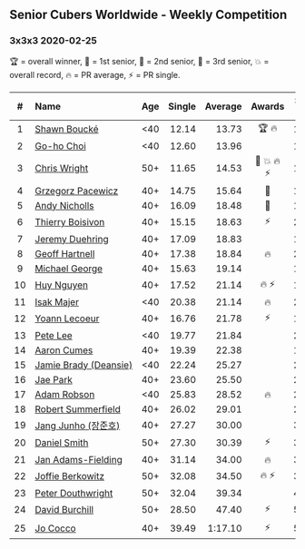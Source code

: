 ## Senior Cubers Worldwide - Weekly Competition
### 3x3x3 2020-02-25

🏆 = overall winner, 🥇 = 1st senior, 🥈 = 2nd senior, 🥉 = 3rd senior, 💥 = overall record, 🔥 = PR average, ⚡ = PR single.

| # | Name | Age | Single | Average | Awards | Solve 1 | Solve 2 | Solve 3 | Solve 4 | Solve 5 | Video |
| :--: | :-- | :--: | --: | --: | :--: | --: | --: | --: | --: | --: | :-- |
| 1 | [<span style="white-space: nowrap">Shawn Boucké</span>](../../persons/shawn_boucke/333.md) | <40 | 12.14 | 13.73 | 🏆 🔥 | 15.99 | 12.14 | 12.51 | DNF | 12.68 | [Link](https://www.facebook.com/events/196320811461109/permalink/197027598057097/) |
| 2 | [<span style="white-space: nowrap">Go-ho Choi</span>](../../persons/go_ho_choi/333.md) | <40 | 12.60 | 13.96 |  | 13.92 | 15.19 | 12.78 | 12.60 | 19.16 | [Link](https://www.facebook.com/events/196320811461109/permalink/196456041447586/) |
| 3 | [<span style="white-space: nowrap">Chris Wright</span>](../../persons/chris_wright/333.md) | 50+ | 11.65 | 14.53 | 🥇 💥 🔥 ⚡ | 14.55 | 18.24 | 14.22 | 11.65 | 14.82 | [Link](https://www.facebook.com/events/196320811461109/permalink/198268351266355/) |
| 4 | [<span style="white-space: nowrap">Grzegorz Pacewicz</span>](../../persons/grzegorz_pacewicz/333.md) | 40+ | 14.75 | 15.64 | 🥈 | 14.75 | 18.67 | 15.68 | 16.32 | 14.92 | [Link](https://www.facebook.com/events/196320811461109/permalink/198168011276389/) |
| 5 | [<span style="white-space: nowrap">Andy Nicholls</span>](../../persons/andy_nicholls/333.md) | 40+ | 16.09 | 18.48 | 🥉 | 18.55 | 18.75 | 16.09 | 20.79 | 18.14 | [Link](https://www.facebook.com/events/196320811461109/permalink/198304644596059/) |
| 6 | [<span style="white-space: nowrap">Thierry Boisivon</span>](../../persons/thierry_boisivon/333.md) | 40+ | 15.15 | 18.63 | ⚡ | 20.08 | 16.97 | 20.13 | 18.84 | 15.15 | [Link](https://www.facebook.com/events/196320811461109/permalink/199381001155090/) |
| 7 | [<span style="white-space: nowrap">Jeremy Duehring</span>](../../persons/jeremy_duehring/333.md) | 40+ | 17.09 | 18.83 |  | 18.55 | 18.94 | 17.09 | 22.84 | 19.00 | [Link](https://www.facebook.com/events/196320811461109/permalink/197238734702650/) |
| 8 | [<span style="white-space: nowrap">Geoff Hartnell</span>](../../persons/geoff_hartnell/333.md) | 40+ | 17.38 | 18.84 | 🔥 | 20.73 | 18.37 | 17.42 | 17.38 | 21.08 | [Link](https://www.facebook.com/events/196320811461109/permalink/199805584445965/) |
| 9 | [<span style="white-space: nowrap">Michael George</span>](../../persons/michael_george/333.md) | 40+ | 15.63 | 19.14 |  | 18.32 | 22.15 | 20.98 | 15.63 | 18.13 | [Link](https://www.facebook.com/events/196320811461109/permalink/196449924781531/) |
| 10 | [<span style="white-space: nowrap">Huy Nguyen</span>](../../persons/huy_nguyen/333.md) | 40+ | 17.52 | 21.14 | 🔥 ⚡ | 17.52 | 19.83 | 20.00 | 23.58 | DNF | [Link](https://www.facebook.com/events/196320811461109/permalink/196924671400723/) |
| 11 | [<span style="white-space: nowrap">Isak Majer</span>](../../persons/isak_majer/333.md) | <40 | 20.38 | 21.14 | 🔥 | 20.62 | 25.85 | 21.22 | 20.38 | 21.58 | [Link](https://www.facebook.com/events/196320811461109/permalink/199996144426909/) |
| 12 | [<span style="white-space: nowrap">Yoann Lecoeur</span>](../../persons/yoann_lecoeur/333.md) | 40+ | 16.76 | 21.78 | ⚡ | 16.76 | 21.12 | 21.76 | 23.07 | 22.47 | [Link](https://www.facebook.com/events/196320811461109/permalink/198828911210299/) |
| 13 | [<span style="white-space: nowrap">Pete Lee</span>](../../persons/pete_lee/333.md) | <40 | 19.77 | 21.84 |  | 20.75 | 23.11 | 22.69 | 22.08 | 19.77 | [Link](https://www.facebook.com/events/196320811461109/permalink/198916887868168/) |
| 14 | [<span style="white-space: nowrap">Aaron Cumes</span>](../../persons/aaron_cumes/333.md) | 40+ | 19.39 | 22.38 |  | 19.39 | 23.18 | 22.22 | 22.98 | 21.96 | [Link](https://www.facebook.com/events/196320811461109/permalink/198613821231808/) |
| 15 | [<span style="white-space: nowrap">Jamie Brady (Deansie)</span>](../../persons/jamie_brady/333.md) | <40 | 22.24 | 25.27 |  | 24.68 | 32.06 | 22.24 | 26.52 | 24.61 | [Link](https://www.facebook.com/events/196320811461109/permalink/197575774668946/) |
| 16 | [<span style="white-space: nowrap">Jae Park</span>](../../persons/jae_park/333.md) | 40+ | 23.60 | 25.50 |  | 25.45 | 26.38 | 24.68 | 28.92 | 23.60 | [Link](https://www.facebook.com/events/196320811461109/permalink/196530664773457/) |
| 17 | [<span style="white-space: nowrap">Adam Robson</span>](../../persons/adam_robson/333.md) | <40 | 25.83 | 28.52 | 🔥 | 25.83 | 28.38 | 29.49 | 27.69 | DNF | [Link](https://www.facebook.com/events/196320811461109/permalink/198125244613999/) |
| 18 | [<span style="white-space: nowrap">Robert Summerfield</span>](../../persons/robert_summerfield/333.md) | 40+ | 26.02 | 29.01 |  | 28.12 | 32.54 | 26.37 | 37.00 | 26.02 | [Link](https://www.facebook.com/events/196320811461109/permalink/198759937883863/) |
| 19 | [<span style="white-space: nowrap">Jang Junho (장준호)</span>](../../persons/jang_junho/333.md) | 40+ | 27.27 | 30.00 |  | 32.68 | 31.98 | 30.00 | 28.06 | 27.27 | [Link](https://www.facebook.com/events/196320811461109/permalink/198533781239812/) |
| 20 | [<span style="white-space: nowrap">Daniel Smith</span>](../../persons/daniel_smith/333.md) | 50+ | 27.30 | 30.39 | ⚡ | 31.55 | 28.29 | 31.32 | 34.99 | 27.30 | [Link](https://www.facebook.com/events/196320811461109/permalink/196773291415861/) |
| 21 | [<span style="white-space: nowrap">Jan Adams-Fielding</span>](../../persons/jan_adams_fielding/333.md) | 40+ | 31.14 | 34.00 | 🔥 | 34.77 | 36.25 | 31.14 | 35.66 | 31.57 | [Link](https://www.facebook.com/events/196320811461109/permalink/198847211208469/) |
| 22 | [<span style="white-space: nowrap">Joffie Berkowitz</span>](../../persons/joffie_berkowitz/333.md) | 50+ | 32.08 | 34.50 | 🔥 ⚡ | 32.90 | 35.52 | 40.03 | 35.07 | 32.08 | [Link](https://www.facebook.com/events/196320811461109/permalink/199774551115735/) |
| 23 | [<span style="white-space: nowrap">Peter Douthwright</span>](../../persons/peter_douthwright/333.md) | 50+ | 32.04 | 39.34 |  | 43.00 | 41.55 | 32.04 | 38.74 | 37.72 | [Link](https://www.facebook.com/events/196320811461109/permalink/197452828014574/) |
| 24 | [<span style="white-space: nowrap">David Burchill</span>](../../persons/david_burchill/333.md) | 50+ | 28.50 | 47.40 | ⚡ | 51.10 | 38.22 | 28.50 | 1:02.78 | 52.90 | [Link](https://www.facebook.com/events/196320811461109/permalink/200026074423916/) |
| 25 | [<span style="white-space: nowrap">Jo Cocco</span>](../../persons/jo_cocco/333.md) | 40+ | 39.49 | 1:17.10 | ⚡ | 55.58 | 57.00 | 39.49 | 1:58.73 | DNF | [Link](https://www.facebook.com/events/196320811461109/permalink/198113274615196/) |

<!-- Global site tag (gtag.js) - Google Analytics -->
<script async src="https://www.googletagmanager.com/gtag/js?id=UA-86348435-3"></script>
<script>window.dataLayer = window.dataLayer || []; function gtag() {dataLayer.push(arguments);} gtag('js', new Date()); gtag('config', 'UA-86348435-3');</script>
